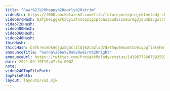 ```yaml
---
title: "Rawr%21%20happy%20early%20strim"
videoSrc: https://f000.backblazeb2.com/file/futureporn/projektmelody-chaturbate-2021-09-19.mp4
videoSrcHash: bafybeiggkrk5byiafxszqz3gzptpas3pud5szueurmg3jqumb2vgslr53e
video720Hash: 
video480Hash: 
video360Hash: 
video240Hash: 
thinHash: 
thiccHash: bafkreiebk4djgx5g3clildj62ca2lod7dxt5qo66oomtbohiypgfiatyhm?filename=20210919T194734Z-thicc.jpg
announceTitle: "Gonna%20be%20a%20weird%20night"
announceUrl: https://twitter.com/ProjektMelody/status/1439677566739259395
date: 2021-09-19T19:47:34.000Z
note: 
video240TmpFilePath: 
tmpFilePath: 
layout: layouts/vod.njk
---
```

